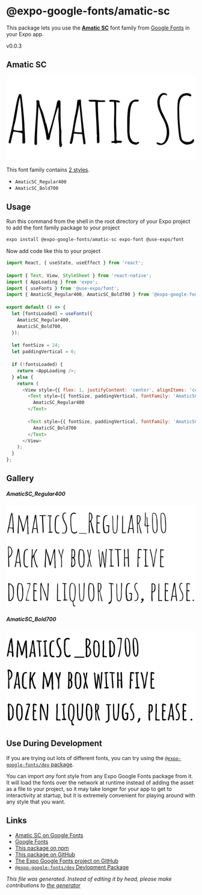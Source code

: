 # @expo-google-fonts/amatic-sc

This package lets you use the [**Amatic SC**](https://fonts.google.com/specimen/Amatic+SC) font family from [Google Fonts](https://fonts.google.com/) in your Expo app.

v0.0.3

## Amatic SC

![Amatic SC](./font-family.png)

This font family contains [2 styles](#gallery).

- `AmaticSC_Regular400`
- `AmaticSC_Bold700`

## Usage

Run this command from the shell in the root directory of your Expo project to add the font family package to your project
```sh
expo install @expo-google-fonts/amatic-sc expo-font @use-expo/font
```

Now add code like this to your project
```js
import React, { useState, useEffect } from 'react';

import { Text, View, StyleSheet } from 'react-native';
import { AppLoading } from 'expo';
import { useFonts } from '@use-expo/font';
import { AmaticSC_Regular400, AmaticSC_Bold700 } from '@expo-google-fonts/amatic-sc';

export default () => {
  let [fontsLoaded] = useFonts({
    AmaticSC_Regular400,
    AmaticSC_Bold700,
  });

  let fontSize = 24;
  let paddingVertical = 6;

  if (!fontsLoaded) {
    return <AppLoading />;
  } else {
    return (
      <View style={{ flex: 1, justifyContent: 'center', alignItems: 'center' }}>
        <Text style={{ fontSize, paddingVertical, fontFamily: 'AmaticSC_Regular400' }}>
          AmaticSC_Regular400
        </Text>

        <Text style={{ fontSize, paddingVertical, fontFamily: 'AmaticSC_Bold700' }}>
          AmaticSC_Bold700
        </Text>
      </View>
    );
  }
};

```

## Gallery

##### AmaticSC_Regular400
![AmaticSC_Regular400](./9da6405b57357f309f00592371cf54bb3c1d57b8e7d9fc40fff6f364d6ca80fe.ttf.png)

##### AmaticSC_Bold700
![AmaticSC_Bold700](./81f4df2ecbc8d2fcae65290f5075ff98149f4f95ea00bb6bf3a0711e4e1afd75.ttf.png)


## Use During Development

If you are trying out lots of different fonts, you can try using the [`@expo-google-fonts/dev` package](https://github.com/expo/google-fonts/tree/master/font-packages/dev#readme).

You can import *any* font style from any Expo Google Fonts package from it. It will load the fonts
over the network at runtime instead of adding the asset as a file to your project, so it may take longer
for your app to get to interactivity at startup, but it is extremely convenient
for playing around with any style that you want.

## Links

- [Amatic SC on Google Fonts](https://fonts.google.com/specimen/Amatic+SC)
- [Google Fonts](https://fonts.google.com/)
- [This package on npm](https://www.npmjs.com/package/@expo-google-fonts/amatic-sc)
- [This package on GitHub](https://github.com/expo/google-fonts/tree/master/font-packages/amatic-sc)
- [The Expo Google Fonts project on GitHub](https://github.com/expo/google-fonts)
- [`@expo-google-fonts/dev` Devlopment Package](https://github.com/expo/google-fonts/tree/master/font-packages/dev)


*This file was generated. Instead of editing it by head, please make contributions to [the generator](https://github.com/expo/google-fonts/tree/master/packages/generator)*
